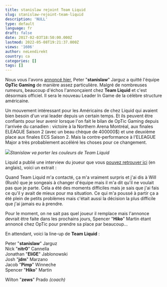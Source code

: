 ```yaml
---
title: stanislaw rejoint Team Liquid
slug: stanislaw-rejoint-team-liquid
description: 'NULL'
type: default
language: fr
draft: false
date: 2017-02-03T18:50:00.000Z
lastmod: 2022-05-08T19:21:37.000Z
views: '1606'
author: neLendirekt
country: ca
categories: []
tags: []
---
```

Nous vous l'avons [annoncé hier](https:///flash/stanislaw-quitte-optic-et-a-deja-accepte-une-autre-offre/298), Peter "**stanislaw**" Jarguz a quitté l'équipe **OpTic Gaming** de manière assez particulière. Malgré de nombreuses rumeurs, beaucoup d'échos l'annonçaient chez **Team Liquid** et c'est désormais officiel. Il sera le nouveau Leader In Game de la célèbre structure américaine.

Un mouvement intéressant pour les Américains de chez Liquid qui avaient bien besoin d'un vrai leader depuis un certain temps. Et ils peuvent être confiants pour leur avenir lorsque l'on fait le bilan de OpTic Gaming depuis l'arrivée du canadien : victoire à la Northern Arena Montréal, aux finales ELEAGUE Saison 2 (avec un beau chèque de 400000$) et une deuxième place aux finales ECS Saison 2\. Mais la contre-performance à l'ELEAGUE Major a très probablement accéléré les choses pour ce changement.

![](/storage/images/5894c8e35ba87_stanislaw-194132jpg.jpg)_Stanislaw va porter les couleurs de Team Liquid_

Liquid a publié une interview du joueur que vous [pouvez retrouver ici](https://www.teamliquidpro.com/news/2017/02/03/liquidstanislaw) (en anglais), voici un extrait :

Quand Team Liquid m'a contacté, ça m'a vraiment surpris et j'ai dis à Will (Rush) que je songeais à changer d'équipe mais il m'a dit qu'il ne voulait pas que je parte. Cela a été des moments difficiles mais je sais que j'ai fais ce qu'il y avait de mieux pour ma situation. Ce qui m'a poussé à partir ça a été plein de petits problèmes mais c'était aussi la décision la plus difficile que j'ai jamais eu à prendre. 

Pour le moment, on ne sait pas quel joueur il remplace mais l'annonce devrait être faite dans les prochains jours, Spencer "**Hiko**" Martin étant annoncé chez OpTic pour prendre sa place par beaucoup...

En attendant, voici la line-up de **Team Liquid** :

Peter "**stanislaw**" Jarguz  
Nick "**nitr0**" Cannella  
Jonathan "**EliGE**" Jablonowski  
Josh "**jdm**" Marzano  
Jacob "**Pimp**" Winneche  
Spencer "**Hiko**" Martin  
  
Wilton "**zews**" Prado _(coach)_ 
